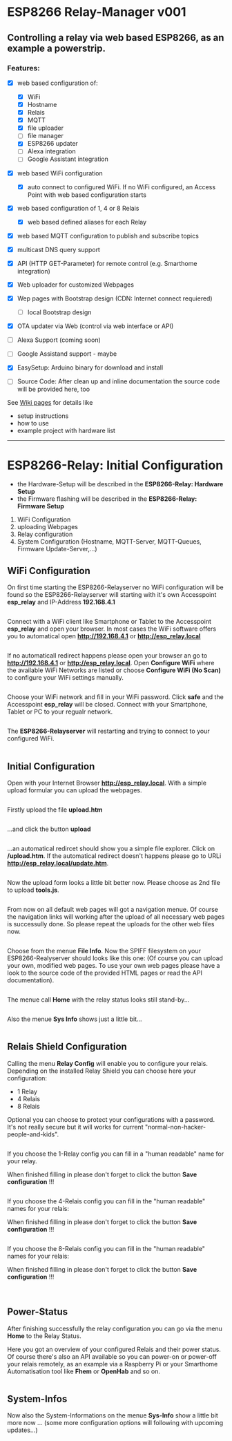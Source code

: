 # ESP8266 Relay-Manager v001

## Controlling a relay via web based ESP8266, as an example a powerstrip.

### Features:

- [x] web based configuration of:
  - [x] WiFi
  - [x] Hostname
  - [x] Relais
  - [x] MQTT
  - [x] file uploader
  - [ ] file manager
  - [x] ESP8266 updater
  - [ ] Alexa integration
  - [ ] Google Assistant integration
- [x] web based WiFi configuration
  - [x] auto connect to configured WiFi. If no WiFi configured, an Access Point with web based configuration starts
- [x] web based configuration of 1, 4 or 8 Relais
  - [x] web based defined aliases for each Relay
- [x] web based MQTT configuration to publish and subscribe topics
- [x] multicast DNS query support
- [x] API (HTTP GET-Parameter) for remote control (e.g. Smarthome integration)
- [x] Web uploader for customized Webpages
- [x] Wep pages with Bootstrap design (CDN: Internet connect requiered)
  - [ ] local Bootstrap design
- [x] OTA updater via Web (control via web interface or API)
- [ ] Alexa Support (coming soon)
- [ ] Google Assistand support - maybe
- [x] EasySetup: Arduino binary for download and install
- [ ] Source Code: After clean up and inline documentation the source code will be provided here, too


See [Wiki pages](https://github.com/Zheng-Bote/ESP8266-Relay/wiki) for details like 
- setup instructions
- how to use
- example project with hardware list

- - - 

# ESP8266-Relay: Initial Configuration
- the Hardware-Setup will be described in the **ESP8266-Relay: Hardware Setup**
- the Firmware flashing will be described in the **ESP8266-Relay: Firmware Setup**

1. WiFi Configuration
2. uploading Webpages
3. Relay configuration
4. System Configuration (Hostname, MQTT-Server, MQTT-Queues, Firmware Update-Server,...)

## WiFi Configuration
On first time starting the ESP8266-Relayserver no WiFi configuration will be found so the ESP8266-Relayserver will starting with it's own Accesspoint **esp_relay** and IP-Address **192.168.4.1**


<img src="https://github.com/Zheng-Bote/ESP8266-Relay/blob/master/Images/01_wifi.png" alt="" />



Connect with a WiFi client like Smartphone or Tablet to the Accesspoint **esp_relay** and open your browser.
In most cases the WiFi software offers you to automatical open **http://192.168.4.1** or **http://esp_relay.local**


<img src="https://github.com/Zheng-Bote/ESP8266-Relay/blob/master/Images/02_wifi.jpg" alt="" />



If no automaticall redirect happens please open your browser an go to **http://192.168.4.1** or **http://esp_relay.local**.
Open **Configure WiFi** where the available WiFi Networks are listed or choose **Configure WiFi (No Scan)** to configure your WiFi settings manually.  


<img src="https://github.com/Zheng-Bote/ESP8266-Relay/blob/master/Images/03_wifi.jpg" alt="" />



Choose your WiFi network and fill in your WiFi password. Click **safe** and the Accesspoint **esp_relay** will be closed. Connect with your Smartphone, Tablet or PC to your regualr network.


<img src="https://github.com/Zheng-Bote/ESP8266-Relay/blob/master/Images/04_wifi.jpg" alt="" />



The **ESP8266-Relayserver** will restarting and trying to connect to your configured WiFi.


<img src="https://github.com/Zheng-Bote/ESP8266-Relay/blob/master/Images/05_wifi.jpg" alt="" />



## Initial Configuration
Open with your Internet Browser **http://esp_relay.local**.
With a simple upload formular you can upload the webpages.

 
<img src="https://github.com/Zheng-Bote/ESP8266-Relay/blob/master/Images/06_initial.png" alt="" />



Firstly upload the file **upload.htm**


<img src="https://github.com/Zheng-Bote/ESP8266-Relay/blob/master/Images/07_initial.png" alt="" />


...and click the button **upload**


<img src="https://github.com/Zheng-Bote/ESP8266-Relay/blob/master/Images/08_initial.png" alt="" />



...an automatical redircet should show you a simple file explorer. Click on **/upload.htm**. 
If the automatical redirect doesn't happens please go to URLi **http://esp_relay.local/update.htm**.

 
<img src="https://github.com/Zheng-Bote/ESP8266-Relay/blob/master/Images/09_initial.png" alt="" />



Now the upload form looks a little bit better now. Please choose as 2nd file to upload **tools.js**.


<img src="https://github.com/Zheng-Bote/ESP8266-Relay/blob/master/Images/10_initial.png" alt="" />



From now on all default web pages will got a navigation menue. Of course the navigation links will working after the upload of all necessary web pages is successully done. 
So please repeat the uploads for the other web files now.


<img src="https://github.com/Zheng-Bote/ESP8266-Relay/blob/master/Images/11_initial.png" alt="" />



Choose from the menue **File Info**.
Now the SPIFF filesystem on your ESP8266-Realyserver should looks like this one:
(Of course you can upload your own, modified web pages. To use your own web pages please have a look to the source code of the provided HTML pages or read the API documentation).


<img src="https://github.com/Zheng-Bote/ESP8266-Relay/blob/master/Images/12_initial.png" alt="" />



The menue call **Home** with the relay status looks still stand-by...

 
<img src="https://github.com/Zheng-Bote/ESP8266-Relay/blob/master/Images/13_initial.png" alt="" />



Also the menue **Sys Info** shows just a little bit...


<img src="https://github.com/Zheng-Bote/ESP8266-Relay/blob/master/Images/14_initial.png" alt="" />



## Relais Shield Configuration

Calling the menu **Relay Config** will enable you to configure your relais.
Depending on the installed Relay Shield you can choose here your configuration:
- 1 Relay
- 4 Relais
- 8 Relais

Optional you can choose to protect your configurations with a password. It's not really secure but it will works for current "normal-non-hacker-people-and-kids".
 

<img src="https://github.com/Zheng-Bote/ESP8266-Relay/blob/master/Images/15_relay-cfg_0.png" alt="" />


If you choose the 1-Relay config you can fill in a "human readable" name for your relay.

When finished filling in please don't forget to click the button **Save configuration** !!!


<img src="https://github.com/Zheng-Bote/ESP8266-Relay/blob/master/Images/16_relay-cfg_1.png" alt="" />



If you choose the 4-Relais config you can fill in the "human readable" names for your relais:

When finished filling in please don't forget to click the button **Save configuration** !!!


<img src="https://github.com/Zheng-Bote/ESP8266-Relay/blob/master/Images/17_relay-cfg_4.png" alt="" />



If you choose the 8-Relais config you can fill in the "human readable" names for your relais:

When finished filling in please don't forget to click the button **Save configuration** !!!


<img src="https://github.com/Zheng-Bote/ESP8266-Relay/blob/master/Images/18_relay-cfg_8.png" alt="" />



<img src="https://github.com/Zheng-Bote/ESP8266-Relay/blob/master/Images/19_relay-cfg.png" alt="" />




## Power-Status


After finishing successfully the relay configuration you can go via the menu **Home** to the Relay Status.

Here you got an overview of your configured Relais and their power status. Of course there's also an API available so you can power-on or power-off your relais remotely, as an example via a Raspberry Pi or your Smarthome Automatisation tool like **Fhem** or **OpenHab** and so on.


<img src="https://github.com/Zheng-Bote/ESP8266-Relay/blob/master/Images/20_power-status.png" alt="" />



## System-Infos

Now also the System-Informations on the menue **Sys-Info** show a little bit more now ...
(some more configuration options will following with upcoming updates...)


<img src="https://github.com/Zheng-Bote/ESP8266-Relay/blob/master/Images/21_sysinfos.png" alt="" />



